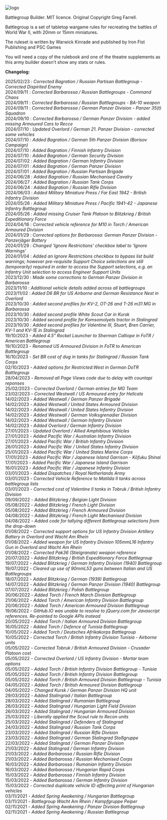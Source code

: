 ![logo](https://user-images.githubusercontent.com/34754152/139557079-2a69fc0e-8544-44b0-9d50-763c376f6f8c.png)

Battlegroup Builder. MIT licence. Original Copyright Greg Farrell.



Battlegroup is a set of tabletop wargame rules for recreating the battles of World War II, with 20mm or 15mm miniatures.

The ruleset is written by Warwick Kinrade and published by Iron Fist Publishing and PSC Games

You will need a copy of the rulebook and one of the theatre supplements as this army builder doesn't show any stats or rules.


**Changelog:**<br>

2025/02/23 : _Corrected Bagration / Russian Partisan Battlegroup - Corrected Dispirited Enemy_<br>
2024/09/11 : _Corrected Barbarossa / Russian Battlegroups - Command Chaos_<br>
2024/09/11 : _Corrected Barbarossa / Russian Battlegroups - BA-10 weapon_<br>
2024/09/11 : _Corrected Barbarossa / German Panzer Division - Panzer 35(t) Squadron_<br>
2024/09/10 : _Corrected Barbarossa / German Panzer Division - added missing Armoured Cars to Recce_<br>
2024/07/10 : _Updated Overlord / German 21. Panzer Division - corrected some vehicles_<br>
2024/07/10 : _Added Bagration / German 5th Panzer Division (Borisov Campaign)_<br>
2024/07/10 : _Added Bagration / Finnish Infantry Division_<br>
2024/07/10 : _Added Bagration / German Security Division_<br>
2024/07/02 : _Added Bagration / German Infantry Division_<br>
2024/07/01 : _Added Bagration / German Panzer Division_<br>
2024/07/01 : _Added Bagration / Russian Partisan Brigade_<br>
2024/06/28 : _Added Bagration / Russian Mechanised Cavalry_<br>
2024/06/27 : _Added Bagration / Russian Tank Corps_<br>
2024/06/24 : _Added Bagration / Russian Rifle Division_<br>
2024/06/03 : _Added Military Miniature Press / Far East 1942 - British Infantry Division_<br>
2024/05/26 : _Added Military Miniature Press / Pacific 1941-42 - Japanese Infantry Battlegroup_<br>
2024/05/26 : _Added missing Cruiser Tank Platoon to Blitzkrieg / British Expeditionary Force_<br>
2024/04/16 : _Corrected vehicle reference for M10 in Torch / American Armoured Division_<br>
2024/01/29 : _Corrected options for Barbarossa: German Panzer Division - Panzerjäger Battery_<br>
2024/01/29 : _Changed 'Ignore Restrictions' checkbox label to 'Ignore Warnings'_<br>
2024/01/04 : _Added an <i>Ignore Restrictions</i> checkbox to bypass list build warnings; however pre-requisite Support Choice selections are still (temporarily) required in order to access the Support selections, e.g. an Infantry Unit selection to access Engineer Support Units_<br>
2023/12/30 : _Made some corrections to German Panzer Division in <i>Barbarossa</i>_<br>
2023/11/10 : _Additional vehicle details added across all battlegroups_<br>
2023/11/02 : _Added D6 BR for US Airborne and German Resistance Nest in <i>Overlord</i>_<br>
2023/10/30 : _Added second profiles for KV-2, OT-26 and T-26 m31 MG in <i>Barbarossa</i>_<br>
2023/10/30 : _Added second profile White Scout Car in <i>Kursk</i>_<br>
2023/10/30 : _Added second profile for Komsomolyets tractor in <i>Stalingrad</i>_<br>
2023/10/30 : _Added second profiles for Valentine III, Stuart, Bren Carrier, KV-1 and KV-1E in <i>Stalingrad</i>_<br>
19/10/2023 - _Added 4.5" Rocket Launcher to Sherman Calliope in FoTR / American Battlegroup_<br>
19/10/2023 - _Renamed US Armoured Division in FoTR to American Battlegroup_<br>
16/10/2023 - _Set BR cost of dug in tanks for Stalingrad / Russian Tank Corps_<br>
02/10/2023 - _Added options for Restricted:West in German DoTR Battlegroup_<br>
28/04/2023 - _Removed all Page Views code due to delay with countapi reponses_<br>
25/02/2023 - _Corrected Overlord / German entries for MG Team_<br>
23/02/2023 - _Corrected Westwall / US Armoured entry for Hellcats_<br>
14/02/2023 - _Added Westwall / German Panzer Brigade_<br>
14/02/2023 - _Added Westwall / United States Armoured Division_<br>
14/02/2023 - _Added Westwall / United States Infantry Division_<br>
14/02/2023 - _Added Westwall / German Volksgrenadier Division_<br>
14/02/2023 - _Added Westwall / German Infantry Division_<br>
14/02/2023 - _Added Overlord / German Infantry Division_<br>
27/01/2023 - _Updated Overlord / Allied Amphibious Vehicles_<br>
27/01/2023 - _Added Pacific War / Australian Infantry Division_<br>
27/01/2023 - _Added Pacific War / British Infantry Division_<br>
26/01/2023 - _Added Pacific War / United States Infantry Division_<br>
25/01/2023 - _Added Pacific War / United States Marine Corps_<br>
17/01/2023 - _Added Pacific War / Japanese Island Garrison - Kōfuku Shinai_<br>
17/01/2023 - _Added Pacific War / Japanese Island Garrison_<br>
16/01/2023 - _Added Pacific War / Japanese Infantry Division_<br>
03/01/2023 - _Added Dispatches / Royal Netherlands Army_<br>
03/01/2023 - _Corrected Vehicle Reference to Matilda II tanks across battlegroup lists_<br>
03/01/2023 - _Corrected cost of Valentine II tanks in Tobruk / British Infantry Division_<br>
09/09/2022 - _Added Blitzkrieg / Belgian Light Division_<br>
05/08/2022 - _Added Blitzkrieg / French Light Division_<br>
05/08/2022 - _Added Blitzkrieg / French Armoured Division_<br>
04/08/2022 - _Added Blitzkrieg / French Light Mechanised Division_<br>
04/08/2022 - _Added code for tallying different Battlegroup selections from the drop-down_<br>
01/08/2022 - _Corrected support options for US Infantry Division Artillery Battery in Overlord and Wacht Am Rhein_<br>
01/08/2022 - _Added weapon for US Infantry Division 105mmL16 Infantry Gun in Overlord and Wacht Am Rhein_<br>
01/08/2022 - _Corrected Pak36 (Stielgranate) weapon reference_<br>
20/07/2022 - _Added Blitzkrieg / British Expeditionary Force Battlegroup_<br>
19/07/2022 - _Added Blitzkrieg / German Infantry Division (1940) Battlegroup_<br>
19/07/2022 - _Cleared up use of 90mmL53 guns between Italian and US Battlegroups_<br>
18/07/2022 - _Added Blitzkrieg / German (1939) Battlegroup_<br>
14/07/2022 - _Added Blitzkrieg / German Panzer Division (1940) Battlegroup_<br>
07/07/2022 - _Added Blitzkrieg / Polish Battlegroup_<br>
30/06/2022 - _Added Torch / French March Division Battlegroup_<br>
21/06/2022 - _Added Torch / American Infantry Division Battlegroup_<br>
20/06/2022 - _Added Torch / American Armoured Division Battlegroup_<br>
19/06/2022 - _GitHub.IO was unable to resolve to jQuery.com for Javascript references. Re-pointed to Google APIs instead_<br>
20/05/2022 - _Added Torch / Italian Armoured Division Battlegroup_<br>
16/05/2022 - _Added Torch / Defence of Tunisia Battlegroup_<br>
10/05/2022 - _Added Torch / Deutsches Afrikakorps Battlegroup_<br>
10/05/2022 - _Corrected Torch / British Infantry Division Tunisia - Airborne units_<br>
05/05/2022 - _Corrected Tobruk / British Armoured Division - Crusader Platoon cost_<br>
05/05/2022 - _Corrected Overlord / US Infantry Division - Mortar team options_<br>
05/05/2022 - _Added Torch / British Infantry Division Battlegroup - Tunisia_<br>
05/05/2022 - _Added Torch / British Infantry Division Battlegroup_<br>
05/05/2022 - _Added Torch / British Armoured Division Battlegroup - Tunisia_<br>
04/05/2022 - _Added Torch / British Armoured Division Battlegroup_<br>
04/05/2022 - _Changed Kursk / German Panzer Division HQ unit_<br>
29/03/2022 - _Added Stalingrad / Italian Battlegroup_<br>
28/03/2022 - _Added Stalingrad / Rumanian Battlegroup_<br>
26/03/2022 - _Added Stalingrad / Hungarian Light Field Division_<br>
26/03/2022 - _Added Stalingrad / Hungarian Armoured Division_<br>
25/03/2022 - _Liberally applied the Scout rule to Recon units_<br>
25/03/2022 - _Added Stalingrad / Defenders of Stalingrad_<br>
24/03/2022 - _Added Stalingrad / Russian Tank Corps_<br>
23/03/2022 - _Added Stalingrad / Russian Rifle Division_<br>
23/03/2022 - _Added Stalingrad / German Stalingrad Stoßgruppe_<br>
22/03/2022 - _Added Stalingrad / German Panzer Division_<br>
21/03/2022 - _Added Stalingrad / German Infantry Division_<br>
21/03/2022 - _Added Barbarossa / Russian Rifle Division_<br>
21/03/2022 - _Added Barbarossa / Russian Mechanised Corps_<br>
16/03/2022 - _Added Barbarossa / Rumanian Infantry Division_<br>
16/03/2022 - _Added Barbarossa / Hungarian Rapid Corps_<br>
15/03/2022 - _Added Barbarossa / Finnish Infantry Division_<br>
15/03/2022 - _Added Barbarossa / German Infantry Division_<br>
15/03/2022 - _Corrected duplicate vehicle ID affecting print of Hungarian vehicles_<br>
03/11/2021 - _Added Spring Awakening / Hungarian Battlegroup_<br>
03/11/2021 - _Battlegroup Wacht Am Rhein / Kampfgruppe Peiper_<br>
02/11/2021 - _Added Spring Awakening / Panzer Division Battlegroup_<br>
02/11/2021 - _Added Spring Awakening / Russian Battlegroup_
